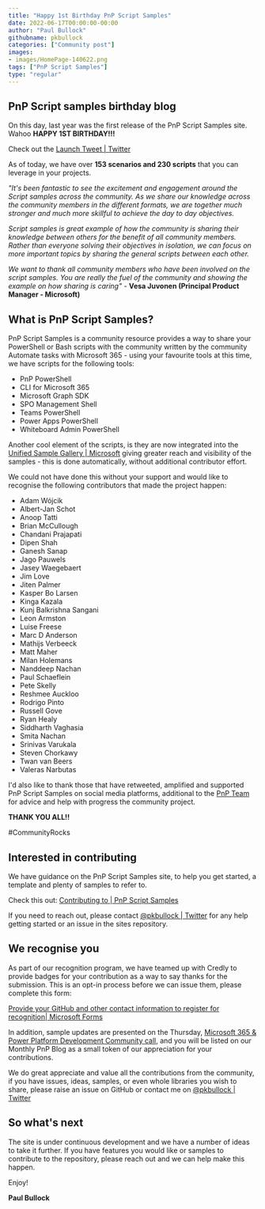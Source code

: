 ```yaml
---
title: "Happy 1st Birthday PnP Script Samples"
date: 2022-06-17T00:00:00-00:00
author: "Paul Bullock"
githubname: pkbullock
categories: ["Community post"]
images:
- images/HomePage-140622.png
tags: ["PnP Script Samples"]
type: "regular"
---
```


## PnP Script samples birthday blog

On this day, last year was the first release of the PnP Script Samples site. Wahoo **HAPPY 1ST BIRTHDAY!!!**

Check out the [Launch Tweet | Twitter](https://twitter.com/pkbullock/status/1405646438315565069)

As of today, we have over **153 scenarios and 230 scripts** that you can leverage in your projects.

_"It's been fantastic to see the excitement and engagement around the Script samples across the community. As we share our knowledge across the community members in the different formats, we are together much stronger and much more skillful to achieve the day to day objectives._

_Script samples is great example of how the community is sharing their knowledge between others for the benefit of all community members. Rather than everyone solving their objectives in isolation, we can focus on more important topics by sharing the general scripts between each other._

_We want to thank all community members who have been involved on the script samples. You are really the fuel of the community and showing the example on how sharing is caring"_  - **Vesa Juvonen (Principal Product Manager - Microsoft)**


## What is PnP Script Samples?

PnP Script Samples is a community resource provides a way to share your PowerShell or Bash scripts with the community written by the community Automate tasks with Microsoft 365 - using your favourite tools at this time, we have scripts for the following tools: 

- PnP PowerShell
- CLI for Microsoft 365
- Microsoft Graph SDK
- SPO Management Shell
- Teams PowerShell
- Power Apps PowerShell
- Whiteboard Admin PowerShell 

Another cool element of the scripts, is they are now integrated into the [Unified Sample Gallery | Microsoft](https://adoption.microsoft.com) giving greater reach and visibility of the samples - this is done automatically, without additional contributor effort.

We could not have done this without your support and would like to recognise the following contributors that made the project happen:

- Adam Wójcik
- Albert-Jan Schot
- Anoop Tatti
- Brian McCullough
- Chandani Prajapati
- Dipen Shah
- Ganesh Sanap
- Jago Pauwels
- Jasey Waegebaert
- Jim Love
- Jiten Palmer
- Kasper Bo Larsen
- Kinga Kazala
- Kunj Balkrishna Sangani
- Leon Armston
- Luise Freese
- Marc D Anderson
- Mathijs Verbeeck
- Matt Maher
- Milan Holemans
- Nanddeep Nachan
- Paul Schaeflein
- Pete Skelly
- Reshmee Auckloo
- Rodrigo Pinto
- Russell Gove
- Ryan Healy
- Siddharth Vaghasia
- Smita Nachan
- Srinivas Varukala
- Steven Chorkawy
- Twan van Beers
- Valeras Narbutas

I'd also like to thank those that have retweeted, amplified and supported PnP Script Samples on social media platforms, additional to the [PnP Team](https://pnp.github.io/#team) for advice and help with progress the community project. 

**THANK YOU ALL!!**

#CommunityRocks

## Interested in contributing

We have guidance on the PnP Script Samples site, to help you get started, a template and plenty of samples to refer to.

Check this out: [Contributing to | PnP Script Samples](https://pnp.github.io/script-samples/contributing/index.html)

If you need to reach out, please contact [@pkbullock | Twitter](https://twitter.com/pkbullock) for any help getting started or an issue in the sites repository.

## We recognise you

As part of our recognition program, we have teamed up with Credly to provide badges for your contribution as a way to say thanks for the submission. This is an opt-in process before we can issue them, please complete this form:

[Provide your GitHub and other contact information to register for recognition| Microsoft Forms](https://aka.ms/m365pnp-badge-registration)

In addition, sample updates are presented on the Thursday, [Microsoft 365 & Power Platform Development Community call](https://pnp.github.io/#community), and you will be listed on our Monthly PnP Blog as a small token of our appreciation for your contributions.

We do great appreciate and value all the contributions from the community, if you have issues, ideas, samples, or even whole libraries you wish to share, please raise an issue on GitHub or contact me on [@pkbullock | Twitter](https://twitter.com/pkbullock)

## So what's next

The site is under continuous development and we have a number of ideas to take it further. If you have features you would like or samples to contribute to the repository, please reach out and we can help make this happen.

Enjoy!

**Paul Bullock**
